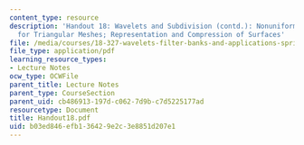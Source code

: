 ```yaml
---
content_type: resource
description: 'Handout 18: Wavelets and Subdivision (contd.): Nonuniform Grids; Multiresolution
  for Triangular Meshes; Representation and Compression of Surfaces'
file: /media/courses/18-327-wavelets-filter-banks-and-applications-spring-2003/b03ed846efb136429e2c3e8851d207e1_Handout18.pdf
file_type: application/pdf
learning_resource_types:
- Lecture Notes
ocw_type: OCWFile
parent_title: Lecture Notes
parent_type: CourseSection
parent_uid: cb486913-197d-c062-7d9b-c7d5225177ad
resourcetype: Document
title: Handout18.pdf
uid: b03ed846-efb1-3642-9e2c-3e8851d207e1
---
```


